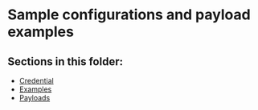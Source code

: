 # Sample configurations and payload examples

## Sections in this folder:

- [Credential](credential.md)
- [Examples](examples.md)
- [Payloads](payloads.md)
